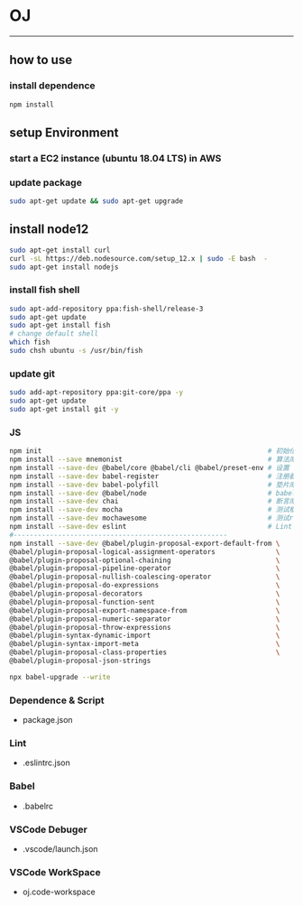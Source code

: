# OJ

---

## how to use

### install dependence
```bash
npm install
```

## setup Environment

### start a EC2 instance (ubuntu 18.04 LTS) in AWS

### update package
```bash
sudo apt-get update && sudo apt-get upgrade
```

## install node12

```bash
sudo apt-get install curl
curl -sL https://deb.nodesource.com/setup_12.x | sudo -E bash  -
sudo apt-get install nodejs
```
 
### install fish shell
```bash
sudo apt-add-repository ppa:fish-shell/release-3
sudo apt-get update
sudo apt-get install fish
# change default shell
which fish
sudo chsh ubuntu -s /usr/bin/fish
```

### update git
```bash
sudo add-apt-repository ppa:git-core/ppa -y
sudo apt-get update
sudo apt-get install git -y
```

### JS

```bash
npm init                                                        # 初始化项目
npm install --save mnemonist                                    # 算法库
npm install --save-dev @babel/core @babel/cli @babel/preset-env # 设置 babel
npm install --save-dev babel-register                           # 注册器
npm install --save-dev babel-polyfill                           # 垫片库
npm install --save-dev @babel/node                              # babel-node
npm install --save-dev chai                                     # 断言库
npm install --save-dev mocha                                    # 测试框架
npm install --save-dev mochawesome                              # 测试report
npm install --save-dev eslint                                   # Lint           
#----------------------------------------------------- 
npm install --save-dev @babel/plugin-proposal-export-default-from \
@babel/plugin-proposal-logical-assignment-operators               \
@babel/plugin-proposal-optional-chaining                          \
@babel/plugin-proposal-pipeline-operator                          \
@babel/plugin-proposal-nullish-coalescing-operator                \
@babel/plugin-proposal-do-expressions                             \
@babel/plugin-proposal-decorators                                 \
@babel/plugin-proposal-function-sent                              \
@babel/plugin-proposal-export-namespace-from                      \
@babel/plugin-proposal-numeric-separator                          \
@babel/plugin-proposal-throw-expressions                          \
@babel/plugin-syntax-dynamic-import                               \
@babel/plugin-syntax-import-meta                                  \
@babel/plugin-proposal-class-properties                           \
@babel/plugin-proposal-json-strings

npx babel-upgrade --write
```

### Dependence & Script

- package.json

### Lint

- .eslintrc.json

### Babel

- .babelrc

### VSCode Debuger

- .vscode/launch.json

### VSCode WorkSpace

- oj.code-workspace